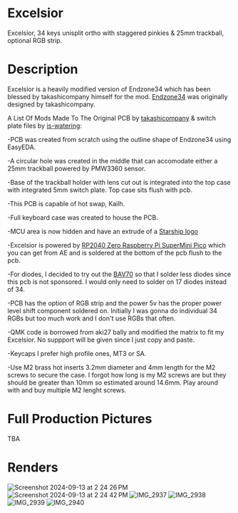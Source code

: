# Excelsior
Excelsior, 34 keys unisplit ortho with staggered pinkies &amp; 25mm trackball, optional RGB strip.

# Description
Excelsior is a heavily modified version of Endzone34 which has been blessed by takashicompany himself for the mod. [Endzone34](https://github.com/takashicompany/endzone34) was originally designed by takashicompany.

A List Of Mods Made To The Original PCB by [takashicompany](https://github.com/takashicompany/endzone34) & switch plate files by [is-watering](https://github.com/is-watering/endzone34-plate):

-PCB was created from scratch using the outline shape of Endzone34 using EasyEDA.

-A circular hole was created in the middle that can accomodate either a 25mm trackball powered by PMW3360 sensor.

-Base of the trackball holder with lens cut out is integrated into the top case with integrated 5mm switch plate. Top case sits flush with pcb.

-This PCB is capable of hot swap, Kailh.

-Full keyboard case was created to house the PCB.

-MCU area is now hidden and have an extrude of a [Starship logo](https://www.clipartmax.com/middle/m2i8Z5m2d3b1K9m2_star-trek-ship-icon-icon/)

-Excelsior is powered by [RP2040 Zero Raspberry Pi SuperMini Pico](https://www.aliexpress.com/item/1005007292787135.html?spm=a2g0o.order_list.order_list_main.136.6e251802pcq7qH) which you can get from AE and is soldered at the bottom of the pcb flush to the pcb.

-For diodes, I decided to try out the [BAV70](https://www.lcsc.com/product-detail/Switching-Diode_Jiangsu-Changjing-Electronics-Technology-Co-Ltd-BAV70_C68978.html) so that I solder less diodes since this pcb
is not sponsored. I would only need to solder on 17 diodes instead of 34.

-PCB has the option of RGB strip and the power 5v has the proper power level shift component soldered on. Initially I was gonna do individual 34 RGBs but too much work and I don't use RGBs that often.

-QMK code is borrowed from aki27 bally and modified the matrix to fit my Excelsior. No suppport will be given since I just copy and paste.

-Keycaps I prefer high profile ones, MT3 or SA.

-Use M2 brass hot inserts 3.2mm diameter and 4mm length for the M2 screws to secure the case. I forgot how long is my M2 screws are but they should be greater than 10mm so estimated around 14.6mm. Play around with and buy multiple M2 lenght screws.

# Full Production Pictures
TBA

# Renders
![Screenshot 2024-09-13 at 2 24 26 PM](https://github.com/user-attachments/assets/a2007264-271c-4a14-ac74-341b7dcf1828)
![Screenshot 2024-09-13 at 2 24 42 PM](https://github.com/user-attachments/assets/04c4a47d-887e-4d51-874d-d13eba0b1889)
![IMG_2937](https://github.com/user-attachments/assets/07123cbe-242b-4cc1-88cd-fa9f083ae0f5)
![IMG_2938](https://github.com/user-attachments/assets/d481795a-1436-44d7-8faf-d63a7ba593f2)
![IMG_2939](https://github.com/user-attachments/assets/b3f0c12c-785e-4b13-829f-8fc36d7fc1b2)
![IMG_2940](https://github.com/user-attachments/assets/21e9db46-ac85-4c40-b96c-d762935d2388)
